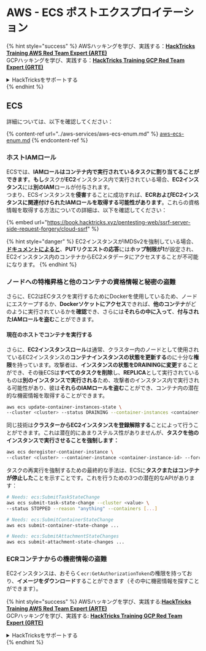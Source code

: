 # AWS - ECS ポストエクスプロイテーション

{% hint style="success" %}
AWSハッキングを学び、実践する：<img src="../../../.gitbook/assets/image (1) (1) (1) (1).png" alt="" data-size="line">[**HackTricks Training AWS Red Team Expert (ARTE)**](https://training.hacktricks.xyz/courses/arte)<img src="../../../.gitbook/assets/image (1) (1) (1) (1).png" alt="" data-size="line">\
GCPハッキングを学び、実践する：<img src="../../../.gitbook/assets/image (2) (1).png" alt="" data-size="line">[**HackTricks Training GCP Red Team Expert (GRTE)**<img src="../../../.gitbook/assets/image (2) (1).png" alt="" data-size="line">](https://training.hacktricks.xyz/courses/grte)

<details>

<summary>HackTricksをサポートする</summary>

* [**サブスクリプションプラン**](https://github.com/sponsors/carlospolop)を確認してください！
* **💬 [**Discordグループ**](https://discord.gg/hRep4RUj7f)または[**Telegramグループ**](https://t.me/peass)に参加するか、**Twitter** 🐦 [**@hacktricks\_live**](https://twitter.com/hacktricks_live)**をフォローしてください。**
* **ハッキングトリックを共有するには、[**HackTricks**](https://github.com/carlospolop/hacktricks)および[**HackTricks Cloud**](https://github.com/carlospolop/hacktricks-cloud)のGitHubリポジトリにPRを提出してください。**

</details>
{% endhint %}

## ECS

詳細については、以下を確認してください：

{% content-ref url="../aws-services/aws-ecs-enum.md" %}
[aws-ecs-enum.md](../aws-services/aws-ecs-enum.md)
{% endcontent-ref %}

### ホストIAMロール

ECSでは、**IAMロールはコンテナ内で実行されているタスクに割り当てることができます**。**もし**タスクが**EC2**インスタンス内で実行されている場合、**EC2インスタンス**には**別のIAM**ロールが付与されます。\
つまり、ECSインスタンスを**侵害**することに成功すれば、**ECRおよびEC2インスタンスに関連付けられたIAMロールを取得する可能性があります**。これらの資格情報を取得する方法についての詳細は、以下を確認してください：

{% embed url="https://book.hacktricks.xyz/pentesting-web/ssrf-server-side-request-forgery/cloud-ssrf" %}

{% hint style="danger" %}
EC2インスタンスがIMDSv2を強制している場合、[**ドキュメントによると**](https://docs.aws.amazon.com/AWSEC2/latest/UserGuide/instance-metadata-v2-how-it-works.html)、**PUTリクエストの応答**には**ホップ制限が1**が設定され、EC2インスタンス内のコンテナからEC2メタデータにアクセスすることが不可能になります。
{% endhint %}

### ノードへの特権昇格と他のコンテナの資格情報と秘密の盗難

さらに、EC2はECタスクを実行するためにDockerを使用しているため、ノードにエスケープするか、**Dockerソケットにアクセス**できれば、**他のコンテナ**がどのように実行されているかを**確認**でき、さらには**それらの中に入って**、**付与されたIAMロールを盗む**ことができます。

#### 現在のホストでコンテナを実行する

さらに、**EC2インスタンスロール**は通常、クラスター内のノードとして使用されているEC2インスタンスの**コンテナインスタンスの状態を更新する**のに十分な**権限**を持っています。攻撃者は、**インスタンスの状態をDRAININGに変更**することができ、その後ECSは**すべてのタスクを削除**し、**REPLICA**として実行されているものは**別のインスタンスで実行される**ため、攻撃者のインスタンス内で実行される可能性があり、彼は**それらのIAMロールを盗む**ことができ、コンテナ内の潜在的な機密情報を取得することができます。
```bash
aws ecs update-container-instances-state \
--cluster <cluster> --status DRAINING --container-instances <container-instance-id>
```
同じ技術は**クラスターからEC2インスタンスを登録解除する**ことによって行うことができます。これは潜在的にあまりステルス性がありませんが、**タスクを他のインスタンスで実行させることを強制します：**
```bash
aws ecs deregister-container-instance \
--cluster <cluster> --container-instance <container-instance-id> --force
```
タスクの再実行を強制するための最終的な手法は、ECSに**タスクまたはコンテナが停止した**ことを示すことです。これを行うための3つの潜在的なAPIがあります：
```bash
# Needs: ecs:SubmitTaskStateChange
aws ecs submit-task-state-change --cluster <value> \
--status STOPPED --reason "anything" --containers [...]

# Needs: ecs:SubmitContainerStateChange
aws ecs submit-container-state-change ...

# Needs: ecs:SubmitAttachmentStateChanges
aws ecs submit-attachment-state-changes ...
```
### ECRコンテナからの機密情報の盗難

EC2インスタンスは、おそらく`ecr:GetAuthorizationToken`の権限を持っており、**イメージをダウンロード**することができます（その中に機密情報を探すことができます）。

{% hint style="success" %}
AWSハッキングを学び、実践する:<img src="../../../.gitbook/assets/image (1) (1) (1) (1).png" alt="" data-size="line">[**HackTricks Training AWS Red Team Expert (ARTE)**](https://training.hacktricks.xyz/courses/arte)<img src="../../../.gitbook/assets/image (1) (1) (1) (1).png" alt="" data-size="line">\
GCPハッキングを学び、実践する: <img src="../../../.gitbook/assets/image (2) (1).png" alt="" data-size="line">[**HackTricks Training GCP Red Team Expert (GRTE)**<img src="../../../.gitbook/assets/image (2) (1).png" alt="" data-size="line">](https://training.hacktricks.xyz/courses/grte)

<details>

<summary>HackTricksをサポートする</summary>

* [**サブスクリプションプラン**](https://github.com/sponsors/carlospolop)を確認してください！
* **💬 [**Discordグループ**](https://discord.gg/hRep4RUj7f)または[**Telegramグループ**](https://t.me/peass)に参加するか、**Twitter** 🐦 [**@hacktricks\_live**](https://twitter.com/hacktricks_live)**をフォローしてください。**
* **[**HackTricks**](https://github.com/carlospolop/hacktricks)および[**HackTricks Cloud**](https://github.com/carlospolop/hacktricks-cloud)のGitHubリポジトリにPRを提出してハッキングトリックを共有してください。**

</details>
{% endhint %}
